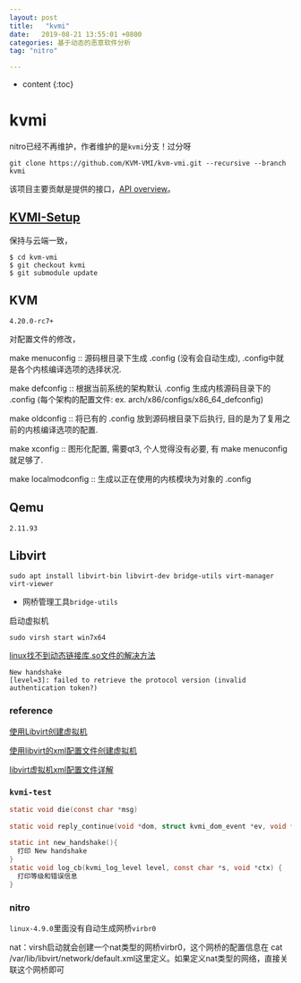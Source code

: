 ```yaml
---
layout: post
title:   "kvmi"
date:   2019-08-21 13:55:01 +0800
categories: 基于动态的恶意软件分析
tag: "nitro"

---
```


* content
{:toc}




# kvmi

nitro已经不再维护，作者维护的是`kvmi`分支！过分呀

```shell
git clone https://github.com/KVM-VMI/kvm-vmi.git --recursive --branch kvmi
```

该项目主要贡献是提供的接口，[API overview](https://github.com/KVM-VMI/kvm/blob/528c2680bec46e9603126eec6506bc5da71d297b/tools/kvm/kvmi/include/kvmi/libkvmi.h)。

## [KVMI-Setup](https://github.com/KVM-VMI/kvm-vmi/wiki/KVM-VMI-setup)

保持与云端一致，

```shell
$ cd kvm-vmi
$ git checkout kvmi
$ git submodule update
```

## KVM

`4.20.0-rc7+`

对配置文件的修改，

make menuconfig :: 源码根目录下生成 .config (没有会自动生成), .config中就是各个内核编译选项的选择状况.

make defconfig :: 根据当前系统的架构默认 .config 生成内核源码目录下的 .config (每个架构的配置文件: ex. arch/x86/configs/x86_64_defconfig)

make oldconfig :: 将已有的 .config 放到源码根目录下后执行, 目的是为了复用之前的内核编译选项的配置.

make xconfig :: 图形化配置, 需要qt3, 个人觉得没有必要, 有 make menuconfig 就足够了.

make localmodconfig :: 生成以正在使用的内核模块为对象的 .config



## Qemu

`2.11.93`



## Libvirt

```shell
sudo apt install libvirt-bin libvirt-dev bridge-utils virt-manager virt-viewer
```

* 网桥管理工具`bridge-utils`

启动虚拟机

```shell
sudo virsh start win7x64
```

[linux找不到动态链接库.so文件的解决方法](https://blog.csdn.net/gx19862005/article/details/48528235)

```shell
New handshake
[level=3]: failed to retrieve the protocol version (invalid authentication token?)
```

### reference

[使用Libvirt创建虚拟机](https://www.voidking.com/dev-libvirt-create-vm/)

[使用libvirt的xml配置文件创建虚拟机](https://blog.csdn.net/yuanfang_way/article/details/79136502)

[libvirt虚拟机xml配置文件详解](https://blog.51cto.com/as007012/1786034)

### `kvmi-test`

```C
static void die(const char *msg)
  
static void reply_continue(void *dom, struct kvmi_dom_event *ev, void *_rpl, size_t rpl_size)
  
static int new_handshake(){
  打印 New handshake
}
static void log_cb(kvmi_log_level level, const char *s, void *ctx) {
  打印等级和错误信息
}
```



### nitro

`linux-4.9.0`里面没有自动生成网桥`virbr0`

nat：virsh启动就会创建一个nat类型的网桥virbr0，这个网桥的配置信息在 cat /var/lib/libvirt/network/default.xml这里定义。如果定义nat类型的网络，直接关联这个网桥即可